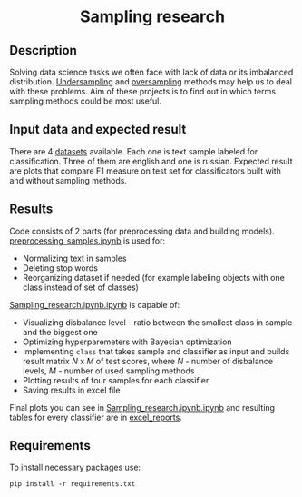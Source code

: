 <h1 align="center">Sampling research</h1>

## Description
Solving data science tasks we often face with lack of data or its imbalanced distribution. [Undersampling](https://imbalanced-learn.org/stable/under_sampling.html) and [oversampling](https://imbalanced-learn.org/stable/over_sampling.html) methods may help us to deal with these problems. Aim of these projects is to find out in which terms sampling methods could be most useful.
## Input data and expected result
There are 4 [datasets](https://github.com/SergeyMaslikhov/DS_projects/tree/main/Sampling_research/datasets) available. Each one is text sample labeled for classification. Three of them are english and one is russian. Expected result are plots that compare F1 measure on test set for classificators built with and without sampling methods.
## Results
Code consists of 2 parts (for preprocessing data and building models). <br>
[preprocessing_samples.ipynb](https://github.com/SergeyMaslikhov/DS_projects/blob/main/Sampling_research/preprocessing_samples.ipynb) is used for:
- Normalizing text in samples
- Deleting stop words
- Reorganizing dataset if needed (for example labeling objects with one class instead of set of classes)

[Sampling_research.ipynb.ipynb](https://github.com/SergeyMaslikhov/DS_projects/blob/main/Sampling_research/Sampling_research.ipynb) is capable of:
- Visualizing disbalance level - ratio between the smallest class in sample and the biggest one
- Optimizing hyperparemeters with Bayesian optimization
- Implementing ```class``` that takes sample and classifier as input and builds result matrix *N* x *M* of test scores, where *N* - number of disbalance levels, *M* - number of used sampling methods
- Plotting results of four samples for each classifier
- Saving results in excel file

Final plots you can see in [Sampling_research.ipynb.ipynb](https://github.com/SergeyMaslikhov/DS_projects/blob/main/Sampling_research/Sampling_research.ipynb) and resulting tables for every classifier are in [excel_reports](https://github.com/SergeyMaslikhov/DS_projects/tree/main/Sampling_research/excel_reports).

## Requirements
To install necessary packages use:
```shell
pip install -r requirements.txt
```
